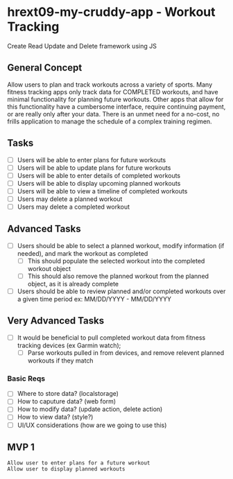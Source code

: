 # hrext09-my-cruddy-app - Workout Tracking
Create Read Update and Delete framework using JS

 ## General Concept

 Allow users to plan and track workouts across a variety of sports. Many fitness tracking apps only track data for COMPLETED workouts, and have minimal functionality for planning future workouts. Other apps that allow for this functionality have a cumbersome interface, require continuing payment, or are really only after your data. There is an unmet need for a no-cost, no frills application to manage the schedule of a complex training regimen.

 ## Tasks
 - [ ] Users will be able to enter plans for future workouts
 - [ ] Users will be able to update plans for future workouts
 - [ ] Users will be able to enter details of completed workouts
 - [ ] Users will be able to display upcoming planned workouts
 - [ ] Users will be able to view a timeline of completed workouts
 - [ ] Users may delete a planned workout
 - [ ] Users may delete a completed workout

 ## Advanced Tasks
 - [ ] Users should be able to select a planned workout, modify information (if needed), and mark the workout as completed
 	- [ ] This should populate the selected workout into the completed workout object 	
 	- [ ] This should also remove the planned workout from the planned object, as it is already complete
 - [ ] Users should be able to review planned and/or completed workouts over a given time period ex: MM/DD/YYYY - MM/DD/YYYY
 
 ## Very Advanced Tasks
 - [ ] It would be beneficial to pull completed workout data from fitness tracking devices (ex Garmin watch);
 	- [ ] Parse workouts pulled in from devices, and remove relevent planned workouts if they match

 ### Basic Reqs
- [ ] Where to store data? (localstorage)
- [ ] How to caputure data? (web form)
- [ ] How to modify data? (update action, delete action)
- [ ] How to view data? (style?)
- [ ] UI/UX considerations (how are we going to use this)

 ## MVP 1
 	Allow user to enter plans for a future workout
 	Allow user to display planned workouts